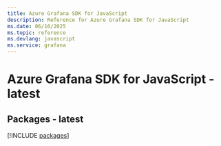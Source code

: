 ```yaml
---
title: Azure Grafana SDK for JavaScript
description: Reference for Azure Grafana SDK for JavaScript
ms.date: 06/16/2025
ms.topic: reference
ms.devlang: javascript
ms.service: grafana
---
```

# Azure Grafana SDK for JavaScript - latest
## Packages - latest
[!INCLUDE [packages](grafana-index.md)]
